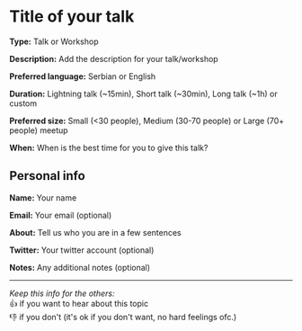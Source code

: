 # Title of your talk

**Type:** Talk or Workshop

**Description:** Add the description for your talk/workshop  

**Preferred language:** Serbian or English  

**Duration:** Lightning talk (~15min), Short talk (~30min), Long talk (~1h) or custom  

**Preferred size:** Small (<30 people), Medium (30-70 people) or Large (70+ people) meetup  

**When:** When is the best time for you to give this talk?

## Personal info

**Name:** Your name  

**Email:** Your email (optional)  

**About:** Tell us who you are in a few sentences

**Twitter:** Your twitter account (optional)

**Notes:** Any additional notes (optional)

---

_Keep this info for the others:_  
:+1: if you want to hear about this topic  
:-1: if you don't (it's ok if you don't want, no hard feelings ofc.)
